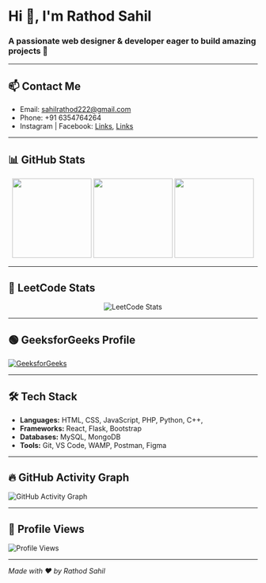 # Hi 👋, I'm Rathod Sahil

### A passionate web designer & developer eager to build amazing projects 🚀

---

## 📫 Contact Me
- Email: sahilrathod222@gmail.com  
- Phone: +91 6354764264  
- Instagram | Facebook: [Links](https://instagram.com/), [Links](https://facebook.com/)

---

## 📊 GitHub Stats

<p align="center">
  <img height="160" src="https://github-readme-stats.vercel.app/api?username=sahil6354764&show_icons=true&theme=radical" />
  <img height="160" src="https://github-readme-streak-stats.herokuapp.com/?user=sahil6354764&theme=radical" />
  <img height="160" src="https://github-readme-stats.vercel.app/api/top-langs/?username=sahil6354764&layout=compact&theme=radical" />
</p>

---

## 🚀 LeetCode Stats

<p align="center">
  <img src="https://leetcard.jacoblin.cool/rathod_sahil?theme=dark&font=baloo&ext=contest" alt="LeetCode Stats" />
</p>

---

## 🟢 GeeksforGeeks Profile

[![GeeksforGeeks](https://img.shields.io/badge/GeeksforGeeks-%2300FF00.svg?style=flat&logo=geeksforgeeks&logoColor=white)](https://auth.geeksforgeeks.org/user/rathod_sahil)

---

## 🛠️ Tech Stack

- **Languages:** HTML, CSS, JavaScript, PHP, Python, C++, 
- **Frameworks:** React, Flask, Bootstrap  
- **Databases:** MySQL, MongoDB  
- **Tools:** Git, VS Code, WAMP, Postman, Figma 

---

## 🔥 GitHub Activity Graph

![GitHub Activity Graph](https://github-readme-activity-graph.vercel.app/graph?username=sahil6354764&theme=rogue)

---

## 👀 Profile Views

![Profile Views](https://komarev.com/ghpvc/?username=sahil6354764&label=Profile%20views&color=0e75b6&style=flat)

---

*Made with ❤️ by Rathod Sahil*
